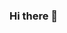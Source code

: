 ### Hi there 👋

<!--
**DinoChan/DinoChan** is a ✨ _special_ ✨ repository because its `README.md` (this file) appears on your GitHub profile.

My name is Dino Chan. I was born in China. I'm a Windows Developer,[Microsoft MVP](https://mvp.microsoft.com/en-us/PublicProfile/5003763?fullName=Dino%20Chan).

Here are some ideas to get you started:

- 🔭 I’m currently working on ...
- 🌱 I’m currently learning ...
- 👯 I’m looking to collaborate on ...
- 🤔 I’m looking for help with ...
- 💬 Ask me about ...
- 📫 How to reach me: ...
- 😄 Pronouns: ...
- ⚡ Fun fact: ...
-->
